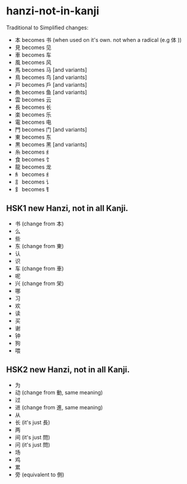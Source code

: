 # hanzi-not-in-kanji

Traditional to Simplified changes:

* 本 becomes 书 (when used on it's own. not when a radical (e.g 体	))
* 見 becomes 见
* 車 becomes 车
* 風 becomes 风
* 馬 becomes 马 [and variants]
* 鳥 becomes 鸟 [and variants]
* 戸 becomes 戶 [and variants]
* 魚 becomes 鱼 [and variants]
* 雲 becomes 云
* 長 becomes 长
* 楽 becomes 乐
* 電 becomes 电
* 門 becomes 门 [and variants]
* 東 becomes 东
* 黒 becomes 黑 [and variants]
* 糸 becomes 纟
* 食 becomes 饣
* 龍 becomes 龙
* 糹 becomes 纟
* 訁 becomes 讠
* 釒 becomes 钅


## HSK1 new Hanzi, not in all Kanji.

*  书 (change from 本)
*  么
*  些
*  东 (change from 東)
*  认
*  识
*  车 (change from 車)
*  呢
*  兴 (change from 栄)
*  哪
*  习
*  欢
*  读
*  买
*  谢
*  钟
*  狗
*  喂

## HSK2 new Hanzi, not in all Kanji.

*  为
*  动 (change from 動, same meaning)
*  过
*  进 (change from 進, same meaning)
*  从
*  长 (it's just 長)
*  两
*  间 (it's just 問)
*  问 (it's just 問)
*  场
*  鸡
*  累
*  旁 (equivalent to 側)
